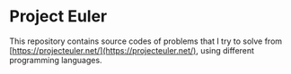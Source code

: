 # Project Euler

This repository contains source codes of problems that I try to solve from [https://projecteuler.net/](https://projecteuler.net/), using different programming languages.
